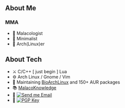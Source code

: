 ## About Me

### **MMA**

- :snail: Malacologist
- :white_heart: Minimalist
- :penguin: Arch(Linux)er


## About Tech

- :crossed_swords: C/C++ [ just begin ] Lua 
- :gear: Arch Linux / Gnome / Vim 
- :dna: Maintaining [BioArchLinux](https://github.com/BioArchLinux) and 150+ AUR packages
- :books: [MalacoKnowledge](https://knwl.malacology.net/)
- :email: [![Send me Email](https://img.shields.io/static/v1?label=email&message=guoyizhang@malacology.net&color=blue&style=flat-square)](mailto:guoyizhang@malacology.net)
- :key: [![PGP Key](https://img.shields.io/static/v1?label=PGP&message=B1F96021DB62254D&color=blue&style=flat-square)](https://keys.openpgp.org/search?q=892EBC7DC392DFF9C9C03F1D15F4180E73787863)

<!---
starsareintherose/starsareintherose is a ✨ special ✨ repository because its `README.md` (this file) appears on your GitHub profile.
You can click the Preview link to take a look at your changes.
--->

